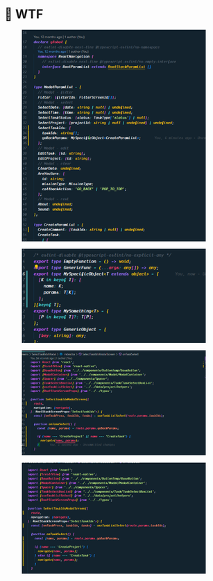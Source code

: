 # 🐣 WTF

<figure><img src="../.gitbook/assets/Screenshot 2023-05-23 171212.png" alt=""><figcaption></figcaption></figure>

<figure><img src="../.gitbook/assets/Screenshot 2023-05-23 171129.png" alt=""><figcaption></figcaption></figure>

<figure><img src="../.gitbook/assets/Screenshot 2023-05-23 171104.png" alt=""><figcaption></figcaption></figure>

<figure><img src="../.gitbook/assets/Screenshot 2023-05-23 170949.png" alt=""><figcaption></figcaption></figure>
